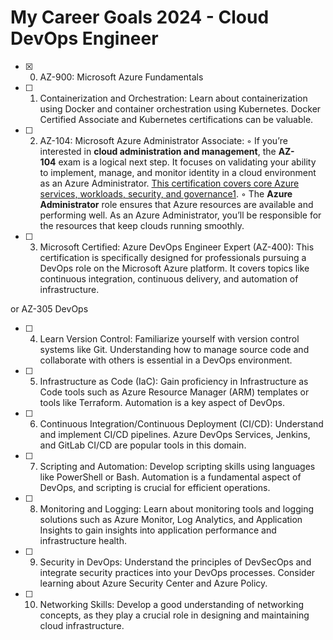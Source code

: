 # My Career Goals 2024 - Cloud DevOps Engineer

- [x] 0. AZ-900: Microsoft Azure Fundamentals

- [ ] 1. Containerization and Orchestration: Learn about containerization using Docker and container orchestration using Kubernetes. Docker Certified Associate and Kubernetes certifications can be valuable.

- [ ] 2. AZ-104: Microsoft Azure Administrator Associate:
    ◦ If you’re interested in **cloud administration and management**, the **AZ-104** exam is a logical next step. It focuses on validating your ability to implement, manage, and monitor identity in a cloud environment as an Azure Administrator. [This certification covers core Azure services, workloads, security, and governance1](https://www.testpreptraining.com/blog/what-is-the-next-exam-after-az-900-az-104-or-az-204/).
    ◦ The **Azure Administrator** role ensures that Azure resources are available and performing well. As an Azure Administrator, you’ll be responsible for the resources that keep clouds running smoothly.

- [ ] 3. Microsoft Certified: Azure DevOps Engineer Expert (AZ-400): This certification is specifically designed for professionals pursuing a DevOps role on the Microsoft Azure platform. It covers topics like continuous integration, continuous delivery, and automation of infrastructure.

or AZ-305 DevOps

- [ ] 4. Learn Version Control: Familiarize yourself with version control systems like Git. Understanding how to manage source code and collaborate with others is essential in a DevOps environment.

- [ ] 5. Infrastructure as Code (IaC): Gain proficiency in Infrastructure as Code tools such as Azure Resource Manager (ARM) templates or tools like Terraform. Automation is a key aspect of DevOps.

- [ ] 6. Continuous Integration/Continuous Deployment (CI/CD): Understand and implement CI/CD pipelines. Azure DevOps Services, Jenkins, and GitLab CI/CD are popular tools in this domain.

- [ ] 7. Scripting and Automation: Develop scripting skills using languages like PowerShell or Bash. Automation is a fundamental aspect of DevOps, and scripting is crucial for efficient operations.

- [ ] 8. Monitoring and Logging: Learn about monitoring tools and logging solutions such as Azure Monitor, Log Analytics, and Application Insights to gain insights into application performance and infrastructure health.

- [ ] 9. Security in DevOps: Understand the principles of DevSecOps and integrate security practices into your DevOps processes. Consider learning about Azure Security Center and Azure Policy.

- [ ] 10. Networking Skills: Develop a good understanding of networking concepts, as they play a crucial role in designing and maintaining cloud infrastructure.
